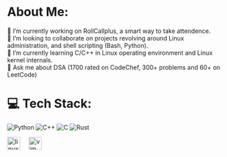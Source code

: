 # About Me:
🔭 I’m currently working on RollCallplus, a smart way to take attendence.<br>👯 I’m looking to collaborate on projects revolving around Linux administration, and shell scripting (Bash, Python).<br>🌱 I’m currently learning  C/C++ in Linux operating environment and Linux kernel internals.<br>💬 Ask me about DSA (1700 rated on CodeChef, 300+ problems and 60+ on LeetCode)<br>


# 💻 Tech Stack:
![Python](https://img.shields.io/badge/python-3670A0?style=flat&logo=python&logoColor=ffdd54) ![C++](https://img.shields.io/badge/c++-%2300599C.svg?style=flat&logo=c%2B%2B&logoColor=white) ![C](https://img.shields.io/badge/c-%2300599C.svg?style=flat&logo=c&logoColor=white) ![Rust](https://img.shields.io/badge/rust-%23000000.svg?style=flat&logo=rust&logoColor=white)
<div align="left">
  <img src="https://cdn.jsdelivr.net/gh/devicons/devicon/icons/linux/linux-original.svg" height="30" alt="linux logo"  />
  <img width="12" />
  <img src="https://cdn.jsdelivr.net/gh/devicons/devicon/icons/vim/vim-original.svg" height="30" alt="vim logo"  />
</div>




